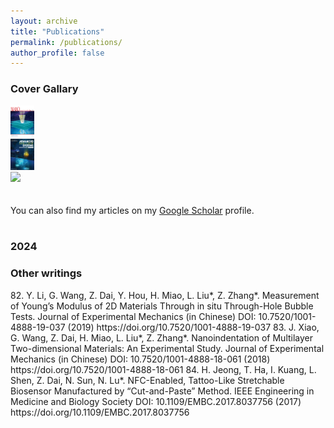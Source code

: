 ```yaml
---
layout: archive
title: "Publications"
permalink: /publications/
author_profile: false
---
```

<h3>Cover Gallary</h3>
<div><img src="/images/publications/Cover_2024NL.png" height="50"></div><div><img src="/images/publications/Cover_2024_AIS.png" height="50"></div><div><img src="/images/publications/Cover_2023NL.png" height="50"></div>
<br>
<br>
You can also find my articles on my <a href="https://scholar.google.com/citations?user=23XDhOwAAAAJ&hl=en">Google Scholar</a> profile.
<br>
<br>
<h3>2024</h3>

<h3>Other writings</h3>
82. Y. Li, G. Wang, Z. Dai, Y. Hou, H. Miao, L. Liu*, Z. Zhang*. Measurement of Young’s Modulus of 2D Materials Through in situ Through-Hole Bubble Tests. Journal of Experimental Mechanics (in Chinese) DOI: 10.7520/1001-4888-19-037 (2019)
https://doi.org/10.7520/1001-4888-19-037 
83. J. Xiao, G. Wang, Z. Dai, H. Miao, L. Liu*, Z. Zhang*. Nanoindentation of Multilayer Two-dimensional Materials: An Experimental Study. Journal of Experimental Mechanics (in Chinese) DOI: 10.7520/1001-4888-18-061 (2018)
https://doi.org/10.7520/1001-4888-18-061  
84. H. Jeong, T. Ha, I. Kuang, L. Shen, Z. Dai, N. Sun, N. Lu*. NFC-Enabled, Tattoo-Like Stretchable Biosensor Manufactured by “Cut-and-Paste” Method. IEEE Engineering in Medicine and Biology Society DOI: 10.1109/EMBC.2017.8037756 (2017)
https://doi.org/10.1109/EMBC.2017.8037756  


